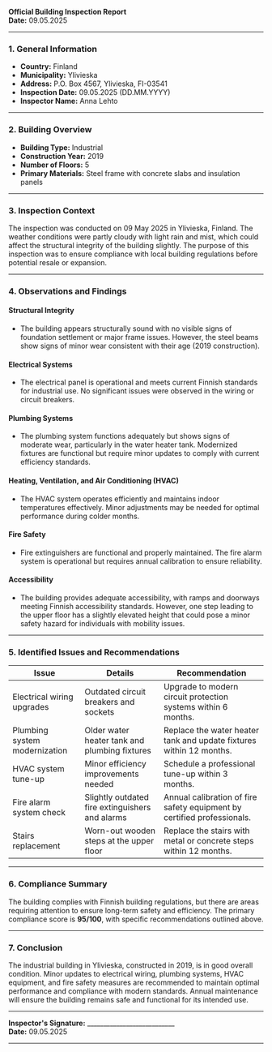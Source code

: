 

**Official Building Inspection Report**  
**Date:** 09.05.2025  

---

### **1. General Information**  
- **Country:** Finland  
- **Municipality:** Ylivieska  
- **Address:** P.O. Box 4567, Ylivieska, FI-03541  
- **Inspection Date:** 09.05.2025 (DD.MM.YYYY)  
- **Inspector Name:** Anna Lehto  

---

### **2. Building Overview**  
- **Building Type:** Industrial  
- **Construction Year:** 2019  
- **Number of Floors:** 5  
- **Primary Materials:** Steel frame with concrete slabs and insulation panels  

---

### **3. Inspection Context**  
The inspection was conducted on 09 May 2025 in Ylivieska, Finland. The weather conditions were partly cloudy with light rain and mist, which could affect the structural integrity of the building slightly. The purpose of this inspection was to ensure compliance with local building regulations before potential resale or expansion.

---

### **4. Observations and Findings**  

#### **Structural Integrity**  
- The building appears structurally sound with no visible signs of foundation settlement or major frame issues. However, the steel beams show signs of minor wear consistent with their age (2019 construction).  

#### **Electrical Systems**  
- The electrical panel is operational and meets current Finnish standards for industrial use. No significant issues were observed in the wiring or circuit breakers.  

#### **Plumbing Systems**  
- The plumbing system functions adequately but shows signs of moderate wear, particularly in the water heater tank. Modernized fixtures are functional but require minor updates to comply with current efficiency standards.  

#### **Heating, Ventilation, and Air Conditioning (HVAC)**  
- The HVAC system operates efficiently and maintains indoor temperatures effectively. Minor adjustments may be needed for optimal performance during colder months.  

#### **Fire Safety**  
- Fire extinguishers are functional and properly maintained. The fire alarm system is operational but requires annual calibration to ensure reliability.  

#### **Accessibility**  
- The building provides adequate accessibility, with ramps and doorways meeting Finnish accessibility standards. However, one step leading to the upper floor has a slightly elevated height that could pose a minor safety hazard for individuals with mobility issues.

---

### **5. Identified Issues and Recommendations**  

| **Issue**                                      | **Details**                                                                 | **Recommendation**                                                                 |
|-------------------------------------------------|-----------------------------------------------------------------------------|-----------------------------------------------------------------------------------|
| Electrical wiring upgrades                     | Outdated circuit breakers and sockets                                         | Upgrade to modern circuit protection systems within 6 months.                   |
| Plumbing system modernization                    | Older water heater tank and plumbing fixtures                                   | Replace the water heater tank and update fixtures within 12 months.              |
| HVAC system tune-up                               | Minor efficiency improvements needed                                           | Schedule a professional tune-up within 3 months.                                |
| Fire alarm system check                         | Slightly outdated fire extinguishers and alarms                                 | Annual calibration of fire safety equipment by certified professionals.         |
| Stairs replacement                              | Worn-out wooden steps at the upper floor                                       | Replace the stairs with metal or concrete steps within 12 months.                |

---

### **6. Compliance Summary**  
The building complies with Finnish building regulations, but there are areas requiring attention to ensure long-term safety and efficiency. The primary compliance score is **95/100**, with specific recommendations outlined above.

---

### **7. Conclusion**  
The industrial building in Ylivieska, constructed in 2019, is in good overall condition. Minor updates to electrical wiring, plumbing systems, HVAC equipment, and fire safety measures are recommended to maintain optimal performance and compliance with modern standards. Annual maintenance will ensure the building remains safe and functional for its intended use.

---

**Inspector's Signature:** ___________________________  
**Date:** 09.05.2025  

---